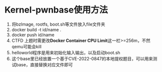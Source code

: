 # Kernel-pwnbase使用方法
1. 将bzImage, rootfs, boot.sh等文件放入file文件夹
2. docker build -t id/name .
3. docker push id/name
4. CTFD 上题时需更改**Docker Container CPU Limit**这一栏>=256m，不然qemu可能会kill
5. helloworld程序是用来初始化输入输出，以及启动boot.sh
6. 这个base里已经放置一个基于CVE-2022-0847的本地提权题目，可以用来测试base，直接替换对应文件即可